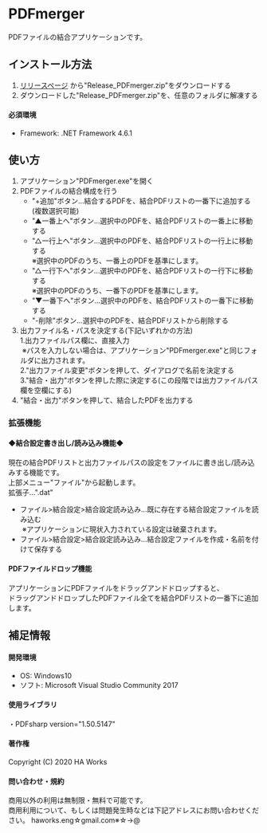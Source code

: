 <h1>PDFmerger</h1>
PDFファイルの結合アプリケーションです。
<h2>インストール方法</h2>
<ol type="1">
  <li><a href="https://github.com/HagiAyato/PDFmerger/releases/">リリースページ</a>
  から"Release_PDFmerger.zip"をダウンロードする</li>
  <li>ダウンロードした"Release_PDFmerger.zip"を、任意のフォルダに解凍する</li>
</ol>
<h4>必須環境</h4>
<ul>
  <li>Framework: .NET Framework 4.6.1</li>
</ul>
<h2>使い方</h2>
<ol type="1">
  <li>アプリケーション"PDFmerger.exe"を開く</li>
  <li>PDFファイルの結合構成を行う
    <ul>
      <li>"+追加"ボタン…結合するPDFを、結合PDFリストの一番下に追加する(複数選択可能)</li>
      <li>"▲一番上へ"ボタン…選択中のPDFを、結合PDFリストの一番上に移動する</li>
      <li>"△一行上へ"ボタン…選択中のPDFを、結合PDFリストの一行上に移動する<br />
        ※選択中のPDFのうち、一番上のPDFを基準にします。
      </li>
      <li>"△一行下へ"ボタン…選択中のPDFを、結合PDFリストの一行下に移動する<br />
        ※選択中のPDFのうち、一番下のPDFを基準にします。
      </li>
      <li>"▼一番下へ"ボタン…選択中のPDFを、結合PDFリストの一番下に移動する
      </li>
      <li>"-削除"ボタン…選択中のPDFを、結合PDFリストから削除する</li>
    </ul>
  </li>
  <li>出力ファイル名・パスを決定する(下記いずれかの方法)<br />
    1.出力ファイルパス欄に、直接入力<br />
    &nbsp;※パスを入力しない場合は、アプリケーション"PDFmerger.exe"と同じフォルダに出力されます。<br />
    2."出力ファイル変更"ボタンを押して、ダイアログで名前を決定する<br />
    3."結合・出力"ボタンを押した際に決定する(この段階では出力ファイルパス欄を空欄にする)
  </li>
  <li>"結合・出力"ボタンを押して、結合したPDFを出力する</li>
</ol>
<h3>拡張機能</h3>
<h4><b>◆結合設定書き出し/読み込み機能◆</b></h4>
<p>
  現在の結合PDFリストと出力ファイルパスの設定をファイルに書き出し/読み込みする機能です。<br />
  上部メニュー"ファイル"から起動します。<br />
  拡張子…".dat"<br />
<ul>
  <li>ファイル&gt;結合設定&gt;結合設定読み込み…既に存在する結合設定ファイルを読み込む<br />
    &nbsp;※アプリケーションに現状入力されている設定は破棄されます。
  </li>
  <li>ファイル&gt;結合設定&gt;結合設定読み込み…結合設定ファイルを作成・名前を付けて保存する</li>
</ul>
</p>
<h4>PDFファイルドロップ機能</h4>
<p>
  アプリケーションにPDFファイルをドラッグアンドドロップすると、<br />
  ドラッグアンドドロップしたPDFファイル全てを結合PDFリストの一番下に追加します。
</p>
<h2>補足情報</h2>
<h4>開発環境</h4>
<ul>
  <li>OS: Windows10</li>
  <li>ソフト: Microsoft Visual Studio Community 2017</li>
</ul>
<h4>使用ライブラリ</h4>
・PDFsharp version="1.50.5147"
<h4>著作権</h4>
Copyright (C) 2020 HA Works
<h4>問い合わせ・規約</h4>
商用以外の利用は無制限・無料で可能です。<br />
商用利用について、もしくは問題発生時などは下記アドレスにお問い合わせください。
haworks.eng☆gmail.com※☆→@
